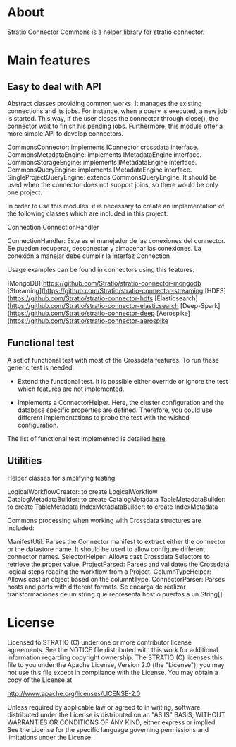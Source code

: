 # About #

Stratio Connector Commons  is a helper library for stratio connector.

# Main features #

Easy to deal with API
---------------------

Abstract classes providing common works. It manages the existing connections and its jobs. For instance, when a query is executed, a new job is started. This way, if the user closes the connector through close(), the connector wait to finish his pending jobs. Furthermore, this module offer a more simple API to develop connectors. 

CommonsConnector: implements IConnector crossdata interface. 
CommonsMetadataEngine: implements IMetadataEngine interface.
CommonsStorageEngine: implements IMetadataEngine interface.
CommonsQueryEngine: implements IMetadataEngine interface.
SingleProjectQueryEngine: extends CommonsQueryEngine. It should be used when the connector does not support joins, so there would be only one project.


In order to use this modules, it is necessary to create an implementation of the following classes which are included in this project:

Connection
ConnectionHandler

ConnectionHandler: Este es el manejador de las conexiones del connector. Se pueden recuperar, desconectar y almacenar las conexiones. La conexión a manejar debe cumplir la interfaz Connection

Usage examples can be found in connectors using this features: 

[MongoDB](https://github.com/Stratio/stratio-connector-mongodb
[Streaming](https://github.com/Stratio/stratio-connector-streaming
[HDFS](https://github.com/Stratio/stratio-connector-hdfs
[Elasticsearch](https://github.com/Stratio/stratio-connector-elasticsearch
[Deep-Spark](https://github.com/Stratio/stratio-connector-deep
[Aerospike](https://github.com/Stratio/stratio-connector-aerospike

Functional test
---------------

A set of functional test with most of the Crossdata features. To run these generic test is needed: 

- Extend the functional test. It is possible either override or ignore the test which features are not implemented. 

- Implements a ConnectorHelper. Here, the cluster configuration and the database specific properties are defined. Therefore, you could use different implementations to probe the test with the wished configuration.

The list of functional test implemented is detailed [here](_doc/FunctionalTests.md).

Utilities
---------

Helper classes for simplifying testing:

LogicalWorkflowCreator: to create LogicalWorkflow
CatalogMetadataBuilder: to create CatalogMetadata
TableMetadataBuilder: to create TableMetadata
IndexMetadataBuilder: to create IndexMetadata


Commons processing when working with Crossdata structures are included:

ManifestUtil: Parses the Connector manifest to extract either the connector or the datastore name. It should be used to allow configure different connector names. 
SelectorHelper: Allows cast Crossdata Selectors to retrieve the proper value.
ProjectParsed: Parses and validates the Crossdata logical steps reading the workflow from a Project. 
ColumnTypeHelper: Allows cast an object based on the columntType.
ConnectorParser: Parses hosts and ports with different formats.
Se encarga de realizar transformaciones de un string que representa host o puertos a un String[]

# License #

Licensed to STRATIO (C) under one or more contributor license agreements.
See the NOTICE file distributed with this work for additional information
regarding copyright ownership.  The STRATIO (C) licenses this file
to you under the Apache License, Version 2.0 (the
"License"); you may not use this file except in compliance
with the License.  You may obtain a copy of the License at

  http://www.apache.org/licenses/LICENSE-2.0

Unless required by applicable law or agreed to in writing,
software distributed under the License is distributed on an
"AS IS" BASIS, WITHOUT WARRANTIES OR CONDITIONS OF ANY
KIND, either express or implied.  See the License for the
specific language governing permissions and limitations
under the License.






